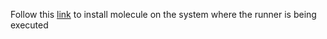 Follow this [link](https://gitlab.com/jdosec/janus/-/blob/internship-Osunwale-MoleculeTest/README.md?ref_type=heads) to install molecule on the system where the runner is being executed